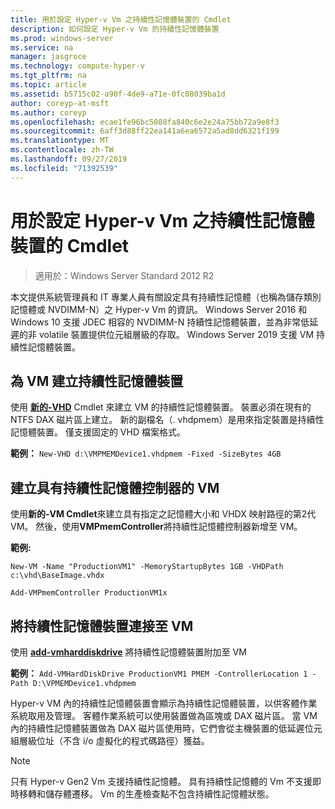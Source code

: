 ```yaml
---
title: 用於設定 Hyper-v Vm 之持續性記憶體裝置的 Cmdlet
description: 如何設定 Hyper-v Vm 的持續性記憶體裝置
ms.prod: windows-server
ms.service: na
manager: jasgroce
ms.technology: compute-hyper-v
ms.tgt_pltfrm: na
ms.topic: article
ms.assetid: b5715c02-a90f-4de9-a71e-0fc08039ba1d
author: coreyp-at-msft
ms.author: coreyp
ms.openlocfilehash: ecae1fe96bc5088fa840c6e2e24a75bb72a9e8f3
ms.sourcegitcommit: 6aff3d88ff22ea141a6ea6572a5ad8dd6321f199
ms.translationtype: MT
ms.contentlocale: zh-TW
ms.lasthandoff: 09/27/2019
ms.locfileid: "71392539"
---
```

# <a name="cmdlets-for-configuring-persistent-memory-devices-for-hyper-v-vms"></a>用於設定 Hyper-v Vm 之持續性記憶體裝置的 Cmdlet

>適用於：Windows Server Standard 2012 R2

本文提供系統管理員和 IT 專業人員有關設定具有持續性記憶體（也稱為儲存類別記憶體或 NVDIMM-N）之 Hyper-v Vm 的資訊。 Windows Server 2016 和 Windows 10 支援 JDEC 相容的 NVDIMM-N 持續性記憶體裝置，並為非常低延遲的非 volatile 裝置提供位元組層級的存取。 Windows Server 2019 支援 VM 持續性記憶體裝置。 

## <a name="create-a-persistent-memory-device-for-a-vm"></a>為 VM 建立持續性記憶體裝置

使用 **[新的-VHD](https://docs.microsoft.com/powershell/module/hyper-v/new-vhd?view=win10-ps)** Cmdlet 來建立 VM 的持續性記憶體裝置。 裝置必須在現有的 NTFS DAX 磁片區上建立。  新的副檔名（. vhdpmem）是用來指定裝置是持續性記憶體裝置。 僅支援固定的 VHD 檔案格式。

**範例：** `New-VHD d:\VMPMEMDevice1.vhdpmem -Fixed -SizeBytes 4GB`

## <a name="create-a-vm-with-a-persistent-memory-controller"></a>建立具有持續性記憶體控制器的 VM



使用**新的-VM Cmdlet**來建立具有指定之記憶體大小和 VHDX 映射路徑的第2代 VM。 然後，使用**VMPmemController**將持續性記憶體控制器新增至 VM。

**範例:** 
    
    New-VM -Name "ProductionVM1" -MemoryStartupBytes 1GB -VHDPath c:\vhd\BaseImage.vhdx

    Add-VMPmemController ProductionVM1x

## <a name="attach-a-persistent-memory-device-to-a-vm"></a>將持續性記憶體裝置連接至 VM

使用 **[add-vmharddiskdrive](https://docs.microsoft.com/powershell/module/hyper-v/add-vmharddiskdrive?view=win10-ps)** 將持續性記憶體裝置附加至 VM

**範例：** `Add-VMHardDiskDrive ProductionVM1 PMEM -ControllerLocation 1 -Path D:\VPMEMDevice1.vhdpmem`

Hyper-v VM 內的持續性記憶體裝置會顯示為持續性記憶體裝置，以供客體作業系統取用及管理。 客體作業系統可以使用裝置做為區塊或 DAX 磁片區。 當 VM 內的持續性記憶體裝置做為 DAX 磁片區使用時，它們會從主機裝置的低延遲位元組層級位址（不含 i/o 虛擬化的程式碼路徑）獲益。 

>[!NOTE] 
>只有 Hyper-v Gen2 Vm 支援持續性記憶體。 具有持續性記憶體的 Vm 不支援即時移轉和儲存體遷移。 Vm 的生產檢查點不包含持續性記憶體狀態。 